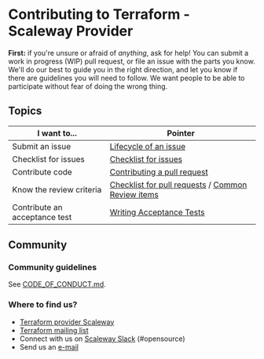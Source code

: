 # Contributing to Terraform - Scaleway Provider

**First:** if you're unsure or afraid of _anything_, ask for help!
You can submit a work in progress (WIP) pull request, or file an issue with the parts you know.
We'll do our best to guide you in the right direction, and let you know if there are guidelines you will need to follow.
We want people to be able to participate without fear of doing the wrong thing.

## Topics

| I want to...                  | Pointer                                                                                                                    |
|-------------------------------|----------------------------------------------------------------------------------------------------------------------------|
| Submit an issue               | [Lifecycle of an issue](contributing/issues.md#lifecycle)                                                                  |
| Checklist for issues          | [Checklist for issues](contributing/issues.md#checklist)                                                                   |
| Contribute code               | [Contributing a pull request](contributing/pull_requests.md)                                                               |
| Know the review criteria      | [Checklist for pull requests](contributing/pull_requests.md) / [Common Review items](contributing/common_reviews_items.md) |
| Contribute an acceptance test | [Writing Acceptance Tests](contributing/acceptance_test.md)                                                                |

## Community

### Community guidelines

See [CODE_OF_CONDUCT.md](CODE_OF_CONDUCT.md).

### Where to find us?

- [Terraform provider Scaleway](https://github.com/terraform-providers/terraform-provider-scaleway/tree/master/website)
- [Terraform mailing list](https://groups.google.com/group/terraform-tool)
- Connect with us on [Scaleway Slack](https://slack.scaleway.com/) (#opensource)
- Send us an [e-mail](mailto:opensource@scaleway.com)
